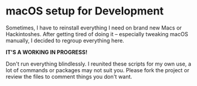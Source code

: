# macOS setup for Development

Sometimes, I have to reinstall everything I need on brand new Macs or Hackintoshes. After getting tired of doing it – especially tweaking macOS manually, I decided to regroup everything here.

**IT'S A WORKING IN PROGRESS!**

Don't run everything blindlessly. I reunited these scripts for my own use, a lot of commands or packages may not suit you. Please fork the project or review the files to comment things you don't want.


